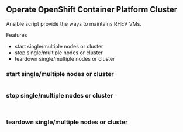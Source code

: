 Operate OpenShift Container Platform Cluster
-------------------------------------------

Ansible script provide the ways to maintains RHEV VMs.


Features
- start single/multiple nodes or cluster
- stop single/multiple nodes or cluster
- teardown single/multiple nodes or cluster




### start single/multiple nodes or cluster

```

```


### stop single/multiple nodes or cluster

```

```

```

```

### teardown single/multiple nodes or cluster
```

```


```

```



